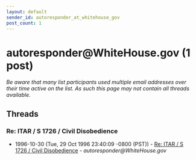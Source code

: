 ```yaml
---
layout: default
sender_id: autoresponder_at_whitehouse_gov
post_count: 1
---
```


# autoresponder<span>@</span>WhiteHouse.gov (1 post)

_Be aware that many list participants used multiple email addresses over their time active on the list. As such this page may not contain all threads available._

## Threads

### Re: ITAR / S 1726 / Civil Disobedience
+ 1996-10-30 (Tue, 29 Oct 1996 23:40:09 -0800 (PST)) - [Re: ITAR / S 1726 / Civil Disobedience](/archive/1996/10/b96df4368b5af3c3a363bffbe177d11797e0dd0f87fa5f8dab388dadc215012b) - _autoresponder@WhiteHouse.gov_

